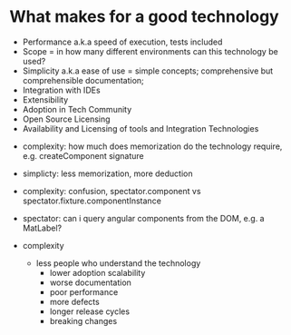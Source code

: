 # What makes for a good technology
* Performance a.k.a speed of execution, tests included 
* Scope = in how many different environments can this technology be used?
* Simplicity a.k.a ease of use =
  simple concepts;
  comprehensive but comprehensible documentation;
* Integration with IDEs
* Extensibility 
* Adoption in Tech Community
* Open Source Licensing
* Availability and Licensing of tools and Integration Technologies

- complexity: how much does memorization do the technology require, e.g. createComponent signature
- simplicty: less memorization, more deduction
- complexity: confusion, spectator.component vs spectator.fixture.componentInstance
- spectator: can i query angular components from the DOM, e.g. a MatLabel?

- complexity
  - less people who understand the technology
    - lower adoption scalability
    - worse documentation
    - poor performance
    - more defects
    - longer release cycles
    - breaking changes
